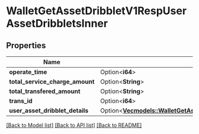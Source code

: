 # WalletGetAssetDribbletV1RespUserAssetDribbletsInner

## Properties

Name | Type | Description | Notes
------------ | ------------- | ------------- | -------------
**operate_time** | Option<**i64**> |  | [optional]
**total_service_charge_amount** | Option<**String**> |  | [optional]
**total_transfered_amount** | Option<**String**> |  | [optional]
**trans_id** | Option<**i64**> |  | [optional]
**user_asset_dribblet_details** | Option<[**Vec<models::WalletGetAssetDribbletV1RespUserAssetDribbletsInnerUserAssetDribbletDetailsInner>**](WalletGetAssetDribbletV1Resp_userAssetDribblets_inner_userAssetDribbletDetails_inner.md)> |  | [optional]

[[Back to Model list]](../README.md#documentation-for-models) [[Back to API list]](../README.md#documentation-for-api-endpoints) [[Back to README]](../README.md)


